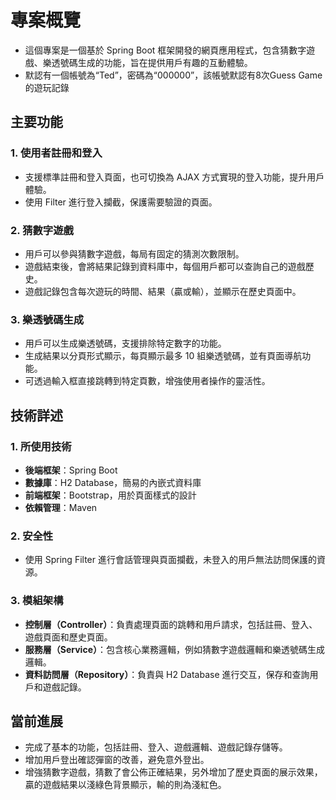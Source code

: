 # 專案概覽

- 這個專案是一個基於 Spring Boot 框架開發的網頁應用程式，包含猜數字遊戲、樂透號碼生成的功能，旨在提供用戶有趣的互動體驗。
- 默認有一個帳號為“Ted”，密碼為“000000”，該帳號默認有8次Guess Game的遊玩記錄

## 主要功能

### 1. 使用者註冊和登入
- 支援標準註冊和登入頁面，也可切換為 AJAX 方式實現的登入功能，提升用戶體驗。
- 使用 Filter 進行登入攔截，保護需要驗證的頁面。

### 2. 猜數字遊戲
- 用戶可以參與猜數字遊戲，每局有固定的猜測次數限制。
- 遊戲結束後，會將結果記錄到資料庫中，每個用戶都可以查詢自己的遊戲歷史。
- 遊戲記錄包含每次遊玩的時間、結果（贏或輸），並顯示在歷史頁面中。

### 3. 樂透號碼生成
- 用戶可以生成樂透號碼，支援排除特定數字的功能。
- 生成結果以分頁形式顯示，每頁顯示最多 10 組樂透號碼，並有頁面導航功能。
- 可透過輸入框直接跳轉到特定頁數，增強使用者操作的靈活性。

## 技術詳述

### 1. 所使用技術
- **後端框架**：Spring Boot
- **數據庫**：H2 Database，簡易的內嵌式資料庫
- **前端框架**：Bootstrap，用於頁面樣式的設計
- **依賴管理**：Maven

### 2. 安全性
- 使用 Spring Filter 進行會話管理與頁面攔截，未登入的用戶無法訪問保護的資源。

### 3. 模組架構
- **控制層（Controller）**：負責處理頁面的跳轉和用戶請求，包括註冊、登入、遊戲頁面和歷史頁面。
- **服務層（Service）**：包含核心業務邏輯，例如猜數字遊戲邏輯和樂透號碼生成邏輯。
- **資料訪問層（Repository）**：負責與 H2 Database 進行交互，保存和查詢用戶和遊戲記錄。

## 當前進展
- 完成了基本的功能，包括註冊、登入、遊戲邏輯、遊戲記錄存儲等。
- 增加用戶登出確認彈窗的改善，避免意外登出。
- 增強猜數字遊戲，猜數了會公佈正確結果，另外增加了歷史頁面的展示效果，贏的遊戲結果以淺綠色背景顯示，輸的則為淺紅色。



